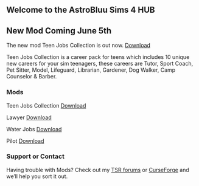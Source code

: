 ## Welcome to the AstroBluu Sims 4 HUB

## New Mod Coming June 5th

The new mod Teen Jobs Collection is out now. [Download](https://www.thesimsresource.com/members/AstroBluu/downloads/details/category/sims4-mods-careers/title/teen-jobs-collection/id/1569759/)

Teen Jobs Collection is a career pack for teens which includes 10 unique new careers for your sim teenagers, these careers are Tutor, Sport Coach, Pet Sitter, Model, Lifeguard, Librarian, Gardener, Dog Walker, Camp Counselor & Barber.

### Mods

Teen Jobs Collection [Download](https://www.thesimsresource.com/members/AstroBluu/downloads/details/category/sims4-mods-careers/title/teen-jobs-collection/id/1569759/)

Lawyer [Download](https://www.thesimsresource.com/members/AstroBluu/downloads/details/category/sims4-mods-careers/title/lawyer-career/id/1568410/)

Water Jobs [Download](https://www.thesimsresource.com/members/AstroBluu/downloads/details/category/sims4-mods-careers/title/water-jobs-careers/id/1566081/)

Pilot [Download](https://www.thesimsresource.com/members/AstroBluu/downloads/details/category/sims4-mods-careers/title/pilot-career/id/1566592/)

### Support or Contact

Having trouble with Mods? Check out my [TSR forums](https://forums.thesimsresource.com/profile/4170091-astrobluu/) or [CurseForge](https://www.curseforge.com/members/astroobluu/projects) and we’ll help you sort it out.
